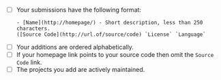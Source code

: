 - [ ] Your submissions have the following format:
    ```
    - [Name](http://homepage/) - Short description, less than 250 characters. 
    ([Source Code](http://url.of/source/code) `License` `Language`
    ```
- [ ] Your additions are ordered alphabetically.
- [ ] If your homepage link points to your source code then omit the `Source Code` link.
- [ ] The projects you add are actively maintained.
